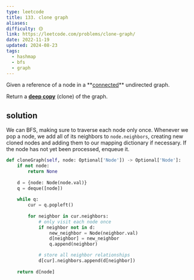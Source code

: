 ```yaml
---
type: leetcode
title: 133. clone graph
aliases: 
difficulty: 🟡
link: https://leetcode.com/problems/clone-graph/
date: 2022-11-19
updated: 2024-08-23
tags:
  - hashmap
  - bfs
  - graph
---
```


Given a reference of a node in a **[connected](https://en.wikipedia.org/wiki/Connectivity_(graph_theory)#Connected_graph)** undirected graph.

Return a [**deep copy**](https://en.wikipedia.org/wiki/Object_copying#Deep_copy) (clone) of the graph.

## solution

We can BFS, making sure to traverse each node only once. Whenever we pop a node, we add all of its neighbors to `node.neighbors`, creating new cloned nodes and adding them to our mapping dictionary if necessary. If the node has not yet been processed, enqueue it.

```python
def cloneGraph(self, node: Optional['Node']) -> Optional['Node']:
	if not node:
		return None
	  
	d = {node: Node(node.val)}
	q = deque([node])
	  
	while q:
		cur = q.popleft()
	  
		for neighbor in cur.neighbors:
			# only visit each node once
			if neighbor not in d:
				new_neighbor = Node(neighbor.val)
				d[neighbor] = new_neighbor
				q.append(neighbor)

			# store all neighbor relationships
			d[cur].neighbors.append(d[neighbor])
	  
	return d[node]
```
